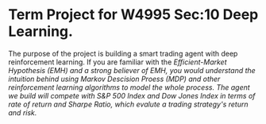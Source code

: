 # Term Project for W4995 Sec:10 Deep Learning. 
The purpose of the project is building a smart trading agent with deep reinforcement learning. If you are familiar with the <em> Efficient-Market Hypothesis (EMH) <em> and a strong believer of <em>EMH<em>, you would understand the intuition behind using Markov Descision Proess (MDP) and other reinforcement learning algorithms to model the whole process. The agent we build will compete with S&P 500 Index and Dow Jones Index in terms of rate of return and Sharpe Ratio, which evalute a trading strategy's return and risk.